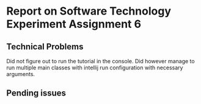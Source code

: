 # Report on Software Technology Experiment Assignment 6
## Technical Problems
Did not figure out to run the tutorial in the console. Did however manage to run multiple main classes with intellij run configuration with necessary arguments.


## Pending issues



